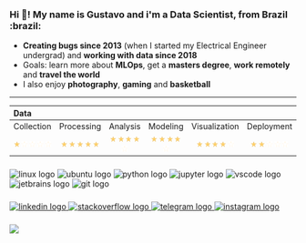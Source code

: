 <h3 align="left">Hi 👋! My name is Gustavo and i'm a Data Scientist, from Brazil :brazil:</h2>


* **Creating bugs since 2013** (when I started my Electrical Engineer undergrad) and **working with data since 2018**
* Goals: learn more about **MLOps**, get a **masters degree**, **work remotely** and **travel the world**
* I also enjoy **photography**, **gaming** and **basketball**

---

<table>
<thead>
  <tr>
    <th colspan="7" align="left">Data</th>
  </tr>
</thead>
<tbody>
  <tr>
    <td align="center">Collection</td>
    <td align="center">Processing</td>
    <td align="center">Analysis</td>
    <td align="center">Modeling</td>
    <td align="center">Visualization</td>
    <td align="center">Deployment</td>
    <td align="center">Monitoring</td>
  </tr>
  <tr>
    <td align="center">
        <img src="https://github.com/vmgustavo/vmgustavo/blob/master/fig/star-filled.png?raw=true" width="10">
        <img src="https://github.com/vmgustavo/vmgustavo/blob/master/fig/star-empty-yellow.png?raw=true" width="10">
        <img src="https://github.com/vmgustavo/vmgustavo/blob/master/fig/star-empty-yellow.png?raw=true" width="10">
        <img src="https://github.com/vmgustavo/vmgustavo/blob/master/fig/star-empty-yellow.png?raw=true" width="10">
        <img src="https://github.com/vmgustavo/vmgustavo/blob/master/fig/star-empty-yellow.png?raw=true" width="10">
    </td>
    <td align="center">
        <img src="https://github.com/vmgustavo/vmgustavo/blob/master/fig/star-filled.png?raw=true" width="10">
        <img src="https://github.com/vmgustavo/vmgustavo/blob/master/fig/star-filled.png?raw=true" width="10">
        <img src="https://github.com/vmgustavo/vmgustavo/blob/master/fig/star-filled.png?raw=true" width="10">
        <img src="https://github.com/vmgustavo/vmgustavo/blob/master/fig/star-filled.png?raw=true" width="10">
        <img src="https://github.com/vmgustavo/vmgustavo/blob/master/fig/star-filled.png?raw=true" width="10">
    </td>
    <td align="center">
        <img src="https://github.com/vmgustavo/vmgustavo/blob/master/fig/star-filled.png?raw=true" width="10">
        <img src="https://github.com/vmgustavo/vmgustavo/blob/master/fig/star-filled.png?raw=true" width="10">
        <img src="https://github.com/vmgustavo/vmgustavo/blob/master/fig/star-filled.png?raw=true" width="10">
        <img src="https://github.com/vmgustavo/vmgustavo/blob/master/fig/star-filled.png?raw=true" width="10">
        <img src="https://github.com/vmgustavo/vmgustavo/blob/master/fig/star-empty-yellow.png?raw=true" width="10">
    </td>
    <td align="center">
        <img src="https://github.com/vmgustavo/vmgustavo/blob/master/fig/star-filled.png?raw=true" width="10">
        <img src="https://github.com/vmgustavo/vmgustavo/blob/master/fig/star-filled.png?raw=true" width="10">
        <img src="https://github.com/vmgustavo/vmgustavo/blob/master/fig/star-filled.png?raw=true" width="10">
        <img src="https://github.com/vmgustavo/vmgustavo/blob/master/fig/star-filled.png?raw=true" width="10">
        <img src="https://github.com/vmgustavo/vmgustavo/blob/master/fig/star-empty-yellow.png?raw=true" width="10">
    </td>
    <td align="center">
        <img src="https://github.com/vmgustavo/vmgustavo/blob/master/fig/star-filled.png?raw=true" width="10">
        <img src="https://github.com/vmgustavo/vmgustavo/blob/master/fig/star-filled.png?raw=true" width="10">
        <img src="https://github.com/vmgustavo/vmgustavo/blob/master/fig/star-filled.png?raw=true" width="10">
        <img src="https://github.com/vmgustavo/vmgustavo/blob/master/fig/star-filled.png?raw=true" width="10">
        <img src="https://github.com/vmgustavo/vmgustavo/blob/master/fig/star-empty-yellow.png?raw=true" width="10">
    </td>
    <td align="center">
        <img src="https://github.com/vmgustavo/vmgustavo/blob/master/fig/star-filled.png?raw=true" width="10">
        <img src="https://github.com/vmgustavo/vmgustavo/blob/master/fig/star-filled.png?raw=true" width="10">
        <img src="https://github.com/vmgustavo/vmgustavo/blob/master/fig/star-empty-yellow.png?raw=true" width="10">
        <img src="https://github.com/vmgustavo/vmgustavo/blob/master/fig/star-empty-yellow.png?raw=true" width="10">
        <img src="https://github.com/vmgustavo/vmgustavo/blob/master/fig/star-empty-yellow.png?raw=true" width="10">
    </td>
    <td align="center">
        <img src="https://github.com/vmgustavo/vmgustavo/blob/master/fig/star-filled.png?raw=true" width="10">
        <img src="https://github.com/vmgustavo/vmgustavo/blob/master/fig/star-filled.png?raw=true" width="10">
        <img src="https://github.com/vmgustavo/vmgustavo/blob/master/fig/star-empty-yellow.png?raw=true" width="10">
        <img src="https://github.com/vmgustavo/vmgustavo/blob/master/fig/star-empty-yellow.png?raw=true" width="10">
        <img src="https://github.com/vmgustavo/vmgustavo/blob/master/fig/star-empty-yellow.png?raw=true" width="10">
    </td>
  </tr>
</tbody>
</table>

###

<div align="left">
    <img src="https://cdn.jsdelivr.net/gh/devicons/devicon/icons/linux/linux-original.svg" height="25" width="40" alt="linux logo"  />
    <img src="https://cdn.jsdelivr.net/gh/devicons/devicon/icons/ubuntu/ubuntu-plain.svg" height="25" width="40" alt="ubuntu logo"  />
    <img src="https://cdn.jsdelivr.net/gh/devicons/devicon/icons/python/python-original.svg" height="25" width="40" alt="python logo"  />
    <img src="https://cdn.jsdelivr.net/gh/devicons/devicon/icons/jupyter/jupyter-original.svg" height="25" width="40" alt="jupyter logo"  />
    <img src="https://cdn.jsdelivr.net/gh/devicons/devicon/icons/vscode/vscode-original.svg" height="25" width="40" alt="vscode logo"  />
    <img src="https://cdn.jsdelivr.net/gh/devicons/devicon/icons/jetbrains/jetbrains-original.svg" height="25" width="40" alt="jetbrains logo"  />
    <img src="https://cdn.jsdelivr.net/gh/devicons/devicon/icons/git/git-original.svg" height="25" width="40" alt="git logo"  />
</div>

###

<div align="left">
    <a href="https://www.linkedin.com/in/vmgustavo/?locale=en_US" target="_blank">
        <img src="https://img.shields.io/static/v1?message=LinkedIn&logo=linkedin&label=&color=0077B5&logoColor=white&labelColor=&style=flat" height="25" alt="linkedin logo"  />
    </a>
    <a href="https://stackoverflow.com/users/6763224/gustavo" target="_blank">
        <img src="https://img.shields.io/static/v1?message=Stackoverflow&logo=stackoverflow&label=&color=FE7A16&logoColor=white&labelColor=&style=flat" height="25" alt="stackoverflow logo"  />
    </a>
    <a href="https://t.me/vmgustavo" target="_blank">
        <img src="https://img.shields.io/static/v1?message=Telegram&logo=telegram&label=&color=2CA5E0&logoColor=white&labelColor=&style=flat" height="25" alt="telegram logo"  />
    </a>
    <a href="https://www.instagram.com/vmgustavo/" target="_blank">
        <img src="https://img.shields.io/static/v1?message=Instagram&logo=instagram&label=&color=E4405F&logoColor=white&labelColor=&style=flat" height="25" alt="instagram logo"  />
    </a>
</div>

###

<div align="left">
    <img src="https://visitor-badge.laobi.icu/badge?page_id=vmgustavo.vmgustavo&"  />
</div>

<!--
<p align="center">
  <img src="https://raw.githubusercontent.com/devicons/devicon/master/icons/ubuntu/ubuntu-plain.svg" alt="vscode" width="40" height="40"/>
  
  <img src="https://raw.githubusercontent.com/devicons/devicon/master/icons/python/python-original.svg" alt="vscode" width="40" height="40"/>
  <img src="https://raw.githubusercontent.com/devicons/devicon/master/icons/markdown/markdown-original.svg" alt="vscode" width="40" height="40"/>
  <img src="https://raw.githubusercontent.com/devicons/devicon/master/icons/latex/latex-original.svg" alt="vscode" width="40" height="40"/>
  
  <img src="https://raw.githubusercontent.com/devicons/devicon/master/icons/linux/linux-original.svg" alt="vscode" width="40" height="40"/>
  
  <img src="https://raw.githubusercontent.com/devicons/devicon/master/icons/linkedin/linkedin-original.svg" alt="vscode" width="40" height="40"/>
  
  <img src="https://raw.githubusercontent.com/devicons/devicon/master/icons/jetbrains/jetbrains-original.svg" alt="vscode" width="40" height="40"/>
  <img src="https://raw.githubusercontent.com/devicons/devicon/master/icons/anaconda/anaconda-original.svg" alt="vscode" width="40" height="40"/>
  
  <img src="https://raw.githubusercontent.com/devicons/devicon/master/icons/git/git-original.svg" alt="vscode" width="40" height="40"/>
  <img src="https://raw.githubusercontent.com/devicons/devicon/master/icons/github/github-original.svg" alt="vscode" width="40" height="40"/>
  <img src="https://raw.githubusercontent.com/devicons/devicon/master/icons/gitlab/gitlab-original.svg" alt="vscode" width="40" height="40"/>
  <img src="https://raw.githubusercontent.com/devicons/devicon/master/icons/bitbucket/bitbucket-original.svg" alt="vscode" width="40" height="40"/>
</p>

**vmgustavo/vmgustavo** is a ✨ _special_ ✨ repository because its `README.md` (this file) appears on your GitHub profile.

Here are some ideas to get you started:

- 🔭 I’m currently working on ...
- 🌱 I’m currently learning ...
- 👯 I’m looking to collaborate on ...
- 🤔 I’m looking for help with ...
- 💬 Ask me about ...
- 📫 How to reach me: ...
- 😄 Pronouns: ...
- ⚡ Fun fact: ...
-->
